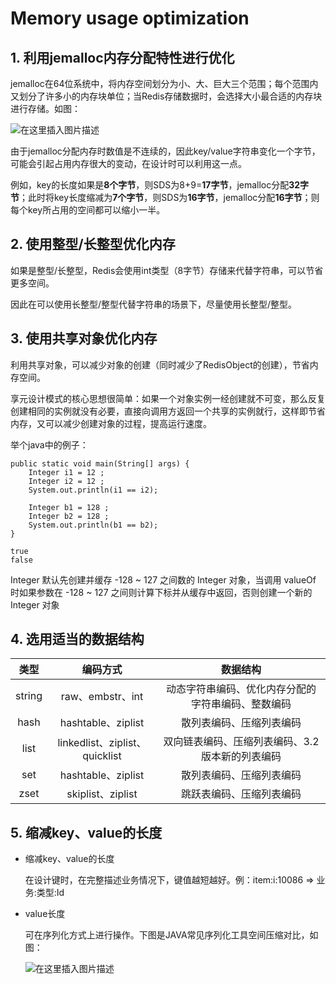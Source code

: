 # Memory usage optimization



## 1. 利用jemalloc内存分配特性进行优化

jemalloc在64位系统中，将内存空间划分为小、大、巨大三个范围；每个范围内又划分了许多小的内存块单位；当Redis存储数据时，会选择大小最合适的内存块进行存储。如图：

![在这里插入图片描述](https://img-blog.csdnimg.cn/096e60079f2843a69274e512d2d5c31b.png?x-oss-process=image/watermark,type_ZHJvaWRzYW5zZmFsbGJhY2s,shadow_50,text_Q1NETiBA5LiA5p2h5b6I6ICB55qE6IWK6IKJ,size_10,color_FFFFFF,t_70,g_se,x_16)



由于jemalloc分配内存时数值是不连续的，因此key/value字符串变化一个字节，可能会引起占用内存很大的变动，在设计时可以利用这一点。



例如，key的长度如果是**8个字节**，则SDS为8+9=**17字节**，jemalloc分配**32字节**；此时将key长度缩减为**7个字节**，则SDS为**16字节**，jemalloc分配**16字节**；则每个key所占用的空间都可以缩小一半。



## 2. 使用整型/长整型优化内存

如果是整型/长整型，Redis会使用int类型（8字节）存储来代替字符串，可以节省更多空间。

因此在可以使用长整型/整型代替字符串的场景下，尽量使用长整型/整型。



## 3. 使用共享对象优化内存

利用共享对象，可以减少对象的创建（同时减少了RedisObject的创建），节省内存空间。



享元设计模式的核心思想很简单：如果一个对象实例一经创建就不可变，那么反复创建相同的实例就没有必要，直接向调用方返回一个共享的实例就行，这样即节省内存，又可以减少创建对象的过程，提高运行速度。



举个java中的例子：

```
public static void main(String[] args) {
	Integer i1 = 12 ;
	Integer i2 = 12 ;
	System.out.println(i1 == i2);

	Integer b1 = 128 ;
	Integer b2 = 128 ;
	System.out.println(b1 == b2);
}

true
false
```



Integer 默认先创建并缓存 -128 ~ 127 之间数的 Integer 对象，当调用 valueOf 时如果参数在 -128 ~ 127 之间则计算下标并从缓存中返回，否则创建一个新的 Integer 对象



## 4. 选用适当的数据结构

|     类型     |  编码方式 | 数据结构     |
| :------------: | :-------------: | :-------------: |
| string | raw、embstr、int | 动态字符串编码、优化内存分配的字符串编码、整数编码 |
| hash | hashtable、ziplist | 散列表编码、压缩列表编码 |
| list | linkedlist、ziplist、quicklist | 双向链表编码、压缩列表编码、3.2版本新的列表编码 |
| set | hashtable、ziplist | 散列表编码、压缩列表编码 |
| zset | skiplist、ziplist | 跳跃表编码、压缩列表编码 |



## 5. 缩减key、value的长度

* 缩减key、value的长度

  在设计键时，在完整描述业务情况下，键值越短越好。例：item:i:10086 => 业务:类型:Id

* value长度

  可在序列化方式上进行操作。下图是JAVA常见序列化工具空间压缩对比，如图：

  ![在这里插入图片描述](https://img-blog.csdnimg.cn/274098f1029849e9bf85362c0bdfab89.png?x-oss-process=image/watermark,type_ZHJvaWRzYW5zZmFsbGJhY2s,shadow_50,text_Q1NETiBA5LiA5p2h5b6I6ICB55qE6IWK6IKJ,size_16,color_FFFFFF,t_70,g_se,x_16)

  







